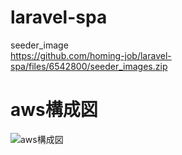 # laravel-spa

seeder_image<br>
https://github.com/homing-job/laravel-spa/files/6542800/seeder_images.zip<br>

# aws構成図
![aws構成図](https://user-images.githubusercontent.com/72111956/120178867-e88c3700-c244-11eb-9410-372e8fc977b9.png)
